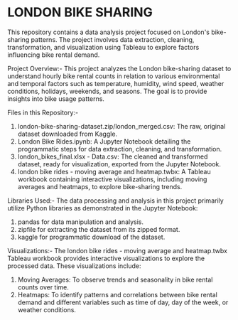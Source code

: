 # LONDON BIKE SHARING

This repository contains a data analysis project focused on London's bike-sharing patterns. The project involves data extraction, cleaning, transformation, and visualization using Tableau to explore factors influencing bike rental demand.

Project Overview:- This project analyzes the London bike-sharing dataset to understand hourly bike rental counts in relation to various environmental and temporal factors such as temperature, humidity, wind speed, weather conditions, holidays, weekends, and seasons. The goal is to provide insights into bike usage patterns.

Files in this Repository:-
1. london-bike-sharing-dataset.zip/london_merged.csv: The raw, original dataset downloaded from Kaggle.
2. London Bike Rides.ipynb: A Jupyter Notebook detailing the programmatic steps for data extraction, cleaning, and transformation.
3. london_bikes_final.xlsx - Data.csv: The cleaned and transformed dataset, ready for visualization, exported from the Jupyter Notebook.
4. london bike rides - moving average and heatmap.twbx: A Tableau workbook containing interactive visualizations, including moving averages and heatmaps, to explore bike-sharing trends.

Libraries Used:- The data processing and analysis in this project primarily utilize Python libraries as demonstrated in the Jupyter Notebook:
1. pandas for data manipulation and analysis.
2. zipfile for extracting the dataset from its zipped format.
3. kaggle for programmatic download of the dataset.

Visualizations:- The london bike rides - moving average and heatmap.twbx Tableau workbook provides interactive visualizations to explore the processed data. These visualizations include:

1. Moving Averages: To observe trends and seasonality in bike rental counts over time.
2. Heatmaps: To identify patterns and correlations between bike rental demand and different variables such as time of day, day of the week, or weather conditions.
